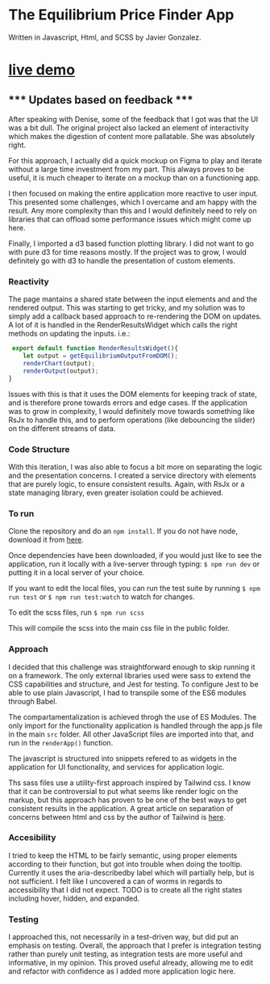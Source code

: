 # The Equilibrium Price Finder App

Written in Javascript, Html, and SCSS by Javier Gonzalez.

# [live demo](https://keypathchallenge.neocities.org/)

## *** Updates based on feedback ***
After speaking with Denise, some of the feedback that I got was that the UI was a bit dull. The original project also lacked an element of interactivity which makes the digestion of content more pallatable. She was absolutely right. 

For this approach, I actually did a quick mockup on Figma to play and iterate without a large time investment from my part. This always proves to be useful, it is much cheaper to iterate on a mockup than on a functioning app.

I then focused on making the entire application more reactive to user input. This presented some challenges, which I overcame and am happy with the result. Any more complexity than this and I would definitely need to rely on libraries that can offload some performance issues which might come up here.

Finally, I imported a d3 based function plotting library. I did not want to go with pure d3 for time reasons mostly. If the project was to grow, I would definitely go with d3 to handle the presentation of custom elements.

### Reactivity
The page mantains a shared state between the input elements and and the rendered output. This was starting to get tricky, and my solution was to simply add a callback based approach to re-rendering the DOM on updates. A lot of it is handled in the RenderResultsWidget which calls the right methods on updating the inputs. 
 i.e.:
```js
 export default function RenderResultsWidget(){
    let output = getEquilibriumOutputFromDOM();
    renderChart(output);
    renderOutput(output);
}
```
Issues with this is that it uses the DOM elements for keeping track of state, and is therefore prone towards errors and edge cases. If the application was to grow in complexity, I would definitely move towards something like RsJx to handle this, and to perform operations (like debouncing the slider) on the different streams of data.

### Code Structure
With this iteration, I was also able to focus a bit more on separating the logic and the presentation concerns. I created a service directory with elements that are purely logic, to ensure consistent results. Again, with RsJx or a state managing library, even greater isolation could be achieved.

### To run
Clone the repository and do an `npm install`. If you do not have node, download it from [here](https://www.npmjs.com/get-npm).



Once dependencies have been downloaded, if you would just like to see the application, run it locally with a live-server through typing: 
`$ npm run dev`
or putting it in a local server of your choice. 

If you want to edit the local files, you can run the test suite by running 
`$ npm run test` or `$ npm run test:watch` 
to watch for changes. 

To edit the scss files, run 
`$ npm run scss`

This will compile the scss into the main css file in the public folder.

### Approach
I decided that this challenge was straightforward enough to skip running it on a framework. The only external libraries used were sass to extend the CSS capabilities and structure, and Jest for testing. To configure Jest to be able to use plain Javascript, I had to transpile some of the ES6 modules through Babel.

The compartamentalization is achieved throgh the use of ES Modules. The only import for the functionality application is handled through the app.js file in the main `src` folder. All other JavaScript files are imported into that, and run in the `renderApp()` function.

The javascript is structured into snippets refered to as widgets in the application for UI functionality, and services for application logic.

Ths sass files use a utility-first approach inspired by Tailwind css. I know that it can be controversial to put what seems like render logic on the markup, but this approach has proven to be one of the best ways to get consistent results in the application. A great article on separation of concerns between html and css by the author of Tailwind is [here](https://adamwathan.me/css-utility-classes-and-separation-of-concerns/).

### Accesibility

I tried to keep the HTML to be fairly semantic, using proper elements according to their function, but got into trouble when doing the tooltip. Currently it uses the aria-describedby label which will partially help, but is not sufficient. I felt like I uncovered a can of worms in regards to accessibility that I did not expect. TODO is to create all the right states including hover, hidden, and expanded. 

### Testing

I approached this, not necessarily in a test-driven way, but did put an emphasis on testing. Overall, the approach that I prefer is integration testing rather than purely unit testing, as integration tests are more useful and informative, in my opinion. This proved useful already, allowing me to edit and refactor with confidence as I added more application logic here.

